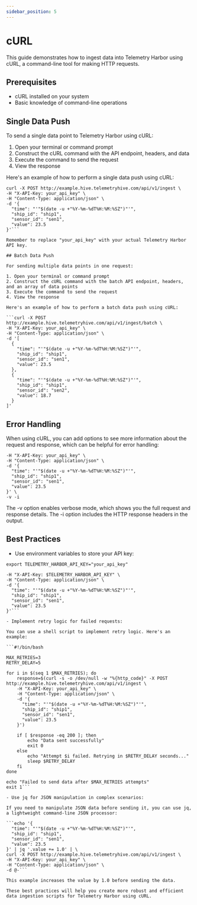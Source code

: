 ```yaml
---
sidebar_position: 5
---
```


# cURL

This guide demonstrates how to ingest data into Telemetry Harbor using cURL, a command-line tool for making HTTP requests.

## Prerequisites

- cURL installed on your system
- Basic knowledge of command-line operations

## Single Data Push

To send a single data point to Telemetry Harbor using cURL:

1. Open your terminal or command prompt
2. Construct the cURL command with the API endpoint, headers, and data
3. Execute the command to send the request
4. View the response

Here's an example of how to perform a single data push using cURL:
```
curl -X POST http://example.hive.telemetryhive.com/api/v1/ingest \
-H "X-API-Key: your_api_key" \
-H "Content-Type: application/json" \
-d '{
  "time": "'"$(date -u +"%Y-%m-%dT%H:%M:%SZ")"'",
  "ship_id": "ship1",
  "sensor_id": "sen1",
  "value": 23.5
}'```

Remember to replace "your_api_key" with your actual Telemetry Harbor API key.

## Batch Data Push

For sending multiple data points in one request:

1. Open your terminal or command prompt
2. Construct the cURL command with the batch API endpoint, headers, and an array of data points
3. Execute the command to send the request
4. View the response

Here's an example of how to perform a batch data push using cURL:

```curl -X POST http://example.hive.telemetryhive.com/api/v1/ingest/batch \
-H "X-API-Key: your_api_key" \
-H "Content-Type: application/json" \
-d '[
  {
    "time": "'"$(date -u +"%Y-%m-%dT%H:%M:%SZ")"'",
    "ship_id": "ship1",
    "sensor_id": "sen1",
    "value": 23.5
  },
  {
    "time": "'"$(date -u +"%Y-%m-%dT%H:%M:%SZ")"'",
    "ship_id": "ship1",
    "sensor_id": "sen2",
    "value": 18.7
  }
]'
```
## Error Handling

When using cURL, you can add options to see more information about the request and response, which can be helpful for error handling:

```curl -X POST http://example.hive.telemetryhive.com/api/v1/ingest \
-H "X-API-Key: your_api_key" \
-H "Content-Type: application/json" \
-d '{
  "time": "'"$(date -u +"%Y-%m-%dT%H:%M:%SZ")"'",
  "ship_id": "ship1",
  "sensor_id": "sen1",
  "value": 23.5
}' \
-v -i
```
The -v option enables verbose mode, which shows you the full request and response details.
The -i option includes the HTTP response headers in the output.

## Best Practices

- Use environment variables to store your API key:

```export TELEMETRY_HARBOR_API_KEY="your_api_key"```
```curl -X POST http://example.hive.telemetryhive.com/api/v1/ingest \
-H "X-API-Key: $TELEMETRY_HARBOR_API_KEY" \
-H "Content-Type: application/json" \
-d '{
  "time": "'"$(date -u +"%Y-%m-%dT%H:%M:%SZ")"'",
  "ship_id": "ship1",
  "sensor_id": "sen1",
  "value": 23.5
}'```

- Implement retry logic for failed requests:

You can use a shell script to implement retry logic. Here's an example:

```#!/bin/bash

MAX_RETRIES=3
RETRY_DELAY=5

for i in $(seq 1 $MAX_RETRIES); do
    response=$(curl -s -o /dev/null -w "%{http_code}" -X POST http://example.hive.telemetryhive.com/api/v1/ingest \
    -H "X-API-Key: your_api_key" \
    -H "Content-Type: application/json" \
    -d '{
      "time": "'"$(date -u +"%Y-%m-%dT%H:%M:%SZ")"'",
      "ship_id": "ship1",
      "sensor_id": "sen1",
      "value": 23.5
    }')

    if [ $response -eq 200 ]; then
        echo "Data sent successfully"
        exit 0
    else
        echo "Attempt $i failed. Retrying in $RETRY_DELAY seconds..."
        sleep $RETRY_DELAY
    fi
done

echo "Failed to send data after $MAX_RETRIES attempts"
exit 1```

- Use jq for JSON manipulation in complex scenarios:

If you need to manipulate JSON data before sending it, you can use jq, a lightweight command-line JSON processor:

```echo '{
  "time": "'"$(date -u +"%Y-%m-%dT%H:%M:%SZ")"'",
  "ship_id": "ship1",
  "sensor_id": "sen1",
  "value": 23.5
}' | jq '.value += 1.0' | \
curl -X POST http://example.hive.telemetryhive.com/api/v1/ingest \
-H "X-API-Key: your_api_key" \
-H "Content-Type: application/json" \
-d @-```

This example increases the value by 1.0 before sending the data.

These best practices will help you create more robust and efficient data ingestion scripts for Telemetry Harbor using cURL.